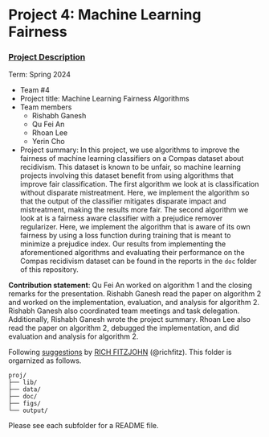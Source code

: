 # Project 4: Machine Learning Fairness

### [Project Description](doc/project4_desc.md)

Term: Spring 2024

+ Team #4
+ Project title: Machine Learning Fairness Algorithms
+ Team members
	+ Rishabh Ganesh
	+ Qu Fei An
	+ Rhoan Lee
	+ Yerin Cho
+ Project summary: In this project, we use algorithms to improve the fairness of machine learning classifiers on a Compas dataset about recidivism. This dataset is known to be unfair, so machine learning projects involving this dataset benefit from using algorithms that improve fair classification. The first algorithm we look at is classification without disparate mistreatment. Here, we implement the algorithm so that the output of the classifier mitigates disparate impact and mistreatment, making the results more fair. The second algorithm we look at is a fairness aware classifier with a prejudice remover regularizer. Here, we implement the algorithm that is aware of its own fairness by using a loss function during training that is meant to minimize a prejudice index. Our results from implementing the aforementioned algorithms and evaluating their performance on the Compas recidivism dataset can be found in the reports in the `doc` folder of this repository.
	
**Contribution statement**: Qu Fei An worked on algorithm 1 and the closing remarks for the presentation. Rishabh Ganesh read the paper on algorithm 2 and worked on the implementation, evaluation, and analysis for algorithm 2. Rishabh Ganesh also coordinated team meetings and task delegation. Additionally, Rishabh Ganesh wrote the project summary. Rhoan Lee also read the paper on algorithm 2, debugged the implementation, and did evaluation and analysis for algorithm 2.

Following [suggestions](http://nicercode.github.io/blog/2013-04-05-projects/) by [RICH FITZJOHN](http://nicercode.github.io/about/#Team) (@richfitz). This folder is orgarnized as follows.

```
proj/
├── lib/
├── data/
├── doc/
├── figs/
└── output/
```

Please see each subfolder for a README file.
